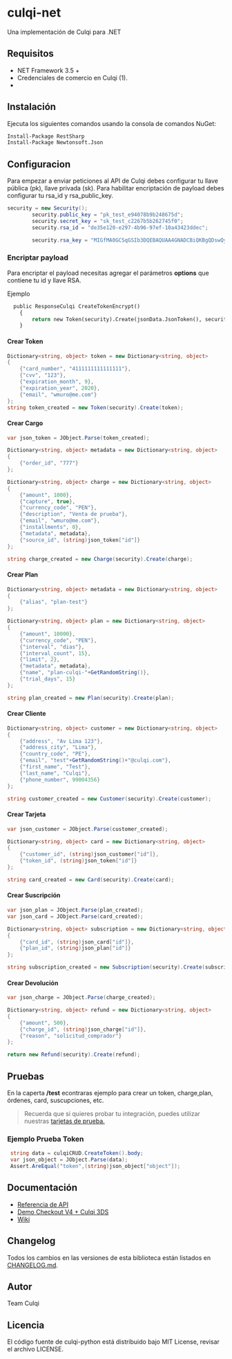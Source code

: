 # culqi-net
Una implementación de Culqi para .NET

## Requisitos

- NET Framework 3.5 +
- Credenciales de comercio en Culqi (1).
- 
## Instalación

Ejecuta los siguientes comandos usando la consola de comandos NuGet:

```bash
Install-Package RestSharp
Install-Package Newtonsoft.Json
```


## Configuracion

Para empezar a enviar peticiones al API de Culqi debes configurar tu llave pública (pk), llave privada (sk). Para habilitar encriptación de payload debes configurar tu rsa_id y rsa_public_key.

```cs
security = new Security();
        security.public_key = "pk_test_e94078b9b248675d";
        security.secret_key = "sk_test_c2267b5b262745f0";
        security.rsa_id = "de35e120-e297-4b96-97ef-10a43423ddec";

        security.rsa_key = "MIGfMA0GCSqGSIb3DQEBAQUAA4GNADCBiQKBgQDswQycch0x/7GZ0oFojkWCYv+gr5CyfBKXc3Izq+btIEMCrkDrIsz4Lnl5E3FSD7/htFn1oE84SaDKl5DgbNoev3pMC7MDDgdCFrHODOp7aXwjG8NaiCbiymyBglXyEN28hLvgHpvZmAn6KFo0lMGuKnz8HiuTfpBl6HpD6+02SQIDAQAB";

```

### Encriptar payload

Para encriptar el payload necesitas agregar el parámetros **options** que contiene tu id y llave RSA.

Ejemplo

```python
  public ResponseCulqi CreateTokenEncrypt()
    {
        return new Token(security).Create(jsonData.JsonToken(), security.rsa_id, security.rsa_key);
    }

```

#### Crear Token

```cs
Dictionary<string, object> token = new Dictionary<string, object>
{
	{"card_number", "4111111111111111"},
	{"cvv", "123"},
	{"expiration_month", 9},
	{"expiration_year", 2020},
	{"email", "wmuro@me.com"}
};
string token_created = new Token(security).Create(token);
```


#### Crear Cargo

```cs
var json_token = JObject.Parse(token_created);

Dictionary<string, object> metadata = new Dictionary<string, object>
{
	{"order_id", "777"}
};

Dictionary<string, object> charge = new Dictionary<string, object>
{
	{"amount", 1000},
	{"capture", true},
	{"currency_code", "PEN"},
	{"description", "Venta de prueba"},
	{"email", "wmuro@me.com"},
	{"installments", 0},
	{"metadata", metadata},
	{"source_id", (string)json_token["id"]}
};

string charge_created = new Charge(security).Create(charge);
```

#### Crear Plan

```cs
Dictionary<string, object> metadata = new Dictionary<string, object>
{
	{"alias", "plan-test"}
};

Dictionary<string, object> plan = new Dictionary<string, object>
{
	{"amount", 10000},
	{"currency_code", "PEN"},
	{"interval", "dias"},
	{"interval_count", 15},
	{"limit", 2},
	{"metadata", metadata},
	{"name", "plan-culqi-"+GetRandomString()},
	{"trial_days", 15}
};

string plan_created = new Plan(security).Create(plan);
```

#### Crear Cliente

```cs
Dictionary<string, object> customer = new Dictionary<string, object>
{
	{"address", "Av Lima 123"},
	{"address_city", "Lima"},
	{"country_code", "PE"},
	{"email", "test"+GetRandomString()+"@culqi.com"},
	{"first_name", "Test"},
	{"last_name", "Culqi"},
	{"phone_number", 99004356}
};

string customer_created = new Customer(security).Create(customer);
```

#### Crear Tarjeta

```cs
var json_customer = JObject.Parse(customer_created);

Dictionary<string, object> card = new Dictionary<string, object>
{
	{"customer_id", (string)json_customer["id"]},
	{"token_id", (string)json_token["id"]}
};

string card_created = new Card(security).Create(card);
```

#### Crear Suscripción

```cs
var json_plan = JObject.Parse(plan_created);
var json_card = JObject.Parse(card_created);

Dictionary<string, object> subscription = new Dictionary<string, object>
{
	{"card_id", (string)json_card["id"]},
	{"plan_id", (string)json_plan["id"]}
};

string subscription_created = new Subscription(security).Create(subscription);
```

#### Crear Devolución

```cs
var json_charge = JObject.Parse(charge_created);

Dictionary<string, object> refund = new Dictionary<string, object>
{
	{"amount", 500},
	{"charge_id", (string)json_charge["id"]},
	{"reason", "solicitud_comprador"}
};

return new Refund(security).Create(refund);
```

## Pruebas

En la caperta **/test** econtraras ejemplo para crear un token, charge,plan, órdenes, card, suscupciones, etc.

> Recuerda que si quieres probar tu integración, puedes utilizar nuestras [tarjetas de prueba.](https://docs.culqi.com/es/documentacion/pagos-online/tarjetas-de-prueba/)

### Ejemplo Prueba Token

```cs
 string data = culqiCRUD.CreateToken().body;
 var json_object = JObject.Parse(data);
 Assert.AreEqual("token",(string)json_object["object"]);

```

## Documentación

- [Referencia de API](https://apidocs.culqi.com/)
- [Demo Checkout V4 + Culqi 3DS]([https://github.com/culqi/culqi-python-demo-checkoutv4-culqi3ds](https://github.com/culqi/culqi-net_framework))
- [Wiki](https://github.com/culqi/culqi-python/wiki)

## Changelog

Todos los cambios en las versiones de esta biblioteca están listados en
[CHANGELOG.md](CHANGELOG.md).

## Autor
Team Culqi

## Licencia
El código fuente de culqi-python está distribuido bajo MIT License, revisar el archivo LICENSE.
